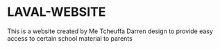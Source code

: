 # LAVAL-WEBSITE
This is a website created by Me Tcheuffa Darren design to provide easy access to certain school material to parents 
